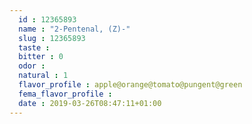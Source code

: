 ```yaml
---
  id : 12365893
  name : "2-Pentenal, (Z)-"
  slug : 12365893
  taste : 
  bitter : 0
  odor : 
  natural : 1
  flavor_profile : apple@orange@tomato@pungent@green
  fema_flavor_profile : 
  date : 2019-03-26T08:47:11+01:00
---
```



